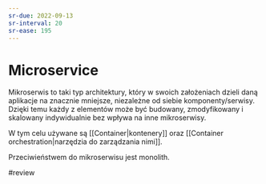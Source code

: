```yaml
---
sr-due: 2022-09-13
sr-interval: 20
sr-ease: 195
---
```


# Microservice

Mikroserwis to taki typ architektury, który w swoich założeniach dzieli daną aplikacje na znacznie mniejsze, niezależne od siebie komponenty/serwisy. Dzięki temu każdy z elementów może być budowany, zmodyfikowany i skalowany indywidualnie bez wpływa na inne mikroserwisy.

W tym celu używane są [[Container|kontenery]] oraz [[Container orchestration|narzędzia do zarządzania nimi]]. 

Przeciwieństwem do mikroserwisu jest monolith.

#review